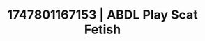 ---
categories:
- Erotic curves
- Mormon wife
- Simple sex
- Real couple content
- Soft domination
image: /assets/images/1747801167153.jpg
layout: post
seo:
  description: Featured content with high-quality Scat Fetish, ABDL Play. HD images
    available.
  keywords: Scat Fetish, ABDL Play
  og_image: /assets/images/1747801167153.jpg
  schema_type: VisualArtwork
tags:
- ABDL Play
- '#1747801167153'
- Scat Fetish
title: 1747801167153 | ABDL Play Scat Fetish
---